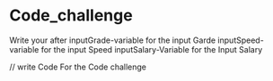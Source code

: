 # Code_challenge
Write your after
inputGrade-variable for the input Garde
inputSpeed-variable for the input Speed
inputSalary-Variable for the Input Salary


// write Code For the Code challenge

